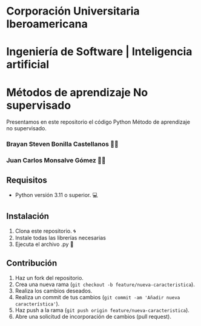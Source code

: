 # Corporación Universitaria Iberoamericana
# Ingeniería de Software | Inteligencia artificial
# Métodos de aprendizaje No supervisado

Presentamos en este repositorio el código Python Método de aprendizaje no supervisado. 

### Brayan Steven Bonilla Castellanos 👨‍💻
### Juan Carlos Monsalve Gómez 👨‍🏫


## Requisitos

- Python versión 3.11 o superior. 💻

## Instalación

1. Clona este repositorio. 🌀
2. Instale todas las librerías necesarias
3. Ejecuta el archivo .py 📇

## Contribución

1. Haz un fork del repositorio.
2. Crea una nueva rama (`git checkout -b feature/nueva-caracteristica`).
3. Realiza los cambios deseados.
4. Realiza un commit de tus cambios (`git commit -am 'Añadir nueva característica'`).
5. Haz push a la rama (`git push origin feature/nueva-caracteristica`).
6. Abre una solicitud de incorporación de cambios (pull request).
